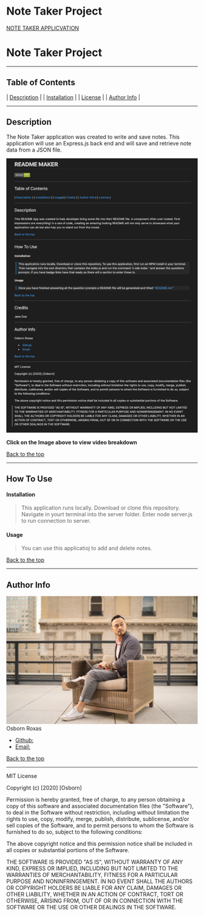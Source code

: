 # Note Taker Project

[NOTE TAKER APPLICVATION](./Readme.md)

  
# **Note Taker Project**


---

## Table of Contents 

| [Description](#description) |
| [Installation](#installation) |
| [License](#license) |
| [Author Info](#author-info) |


---

## Description 
The Note Taker application was created to write and save notes. This application will use an Express.js back end and will save and retrieve note data from a JSON file.

[![ReadMe Image](https://github.com/osbornroxas02/readMe-maker/blob/master/readmeImage.png)](https://drive.google.com/file/d/1fScjxV4DgIvHJ1y6pbdpJatMn4m2vtmu/preview)

**Click on the Image above to view video breakdown**


[Back to the top](#table-of-contents)

---

## How To Use

#### Installation
> This application runs locally. Download or clone this repository. Navigate in yourt terminal into the server folder. Enter node server.js to run connection to server.

#### Usage 
> You can use this applicatioj to add and delete notes.


[Back to the top](#table-of-contents)

---

## Author Info

![ReadMe Image](https://github.com/osbornroxas02/readMe-maker/blob/master/seated%20copy.JPG)
Osborn Roxas

- [Github:](https://github.com/osbornroxas02/note-taker-project)
- [Email:](https://OSBORNROXAS02@GMAIL.COM)


[Back to the top](#table-of-contents)

---

MIT License

Copyright (c) [2020] [Osborn]

Permission is hereby granted, free of charge, to any person obtaining a copy
of this software and associated documentation files (the "Software"), to deal
in the Software without restriction, including without limitation the rights
to use, copy, modify, merge, publish, distribute, sublicense, and/or sell
copies of the Software, and to permit persons to whom the Software is
furnished to do so, subject to the following conditions:

The above copyright notice and this permission notice shall be included in all
copies or substantial portions of the Software.

THE SOFTWARE IS PROVIDED "AS IS", WITHOUT WARRANTY OF ANY KIND, EXPRESS OR
IMPLIED, INCLUDING BUT NOT LIMITED TO THE WARRANTIES OF MERCHANTABILITY,
FITNESS FOR A PARTICULAR PURPOSE AND NONINFRINGEMENT. IN NO EVENT SHALL THE
AUTHORS OR COPYRIGHT HOLDERS BE LIABLE FOR ANY CLAIM, DAMAGES OR OTHER
LIABILITY, WHETHER IN AN ACTION OF CONTRACT, TORT OR OTHERWISE, ARISING FROM,
OUT OF OR IN CONNECTION WITH THE SOFTWARE OR THE USE OR OTHER DEALINGS IN THE
SOFTWARE.
